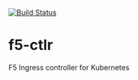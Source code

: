 [![Build Status](https://travis-ci.org/mzahorik/f5-ctlr.svg?branch=master)](https://travis-ci.org/mzahorik/f5-ctlr)
# f5-ctlr
F5 Ingress controller for Kubernetes
